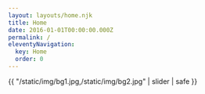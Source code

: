 ```yaml
---
layout: layouts/home.njk
title: Home
date: 2016-01-01T00:00:00.000Z
permalink: /
eleventyNavigation:
  key: Home
  order: 0
---
```

[](https://app.netlify.com/start/deploy?repository=https://github.com/danurbanowicz/eleventy-netlify-boilerplate&stack=cms)

{{ "/static/img/bg1.jpg,/static/img/bg2.jpg" | slider | safe }}
